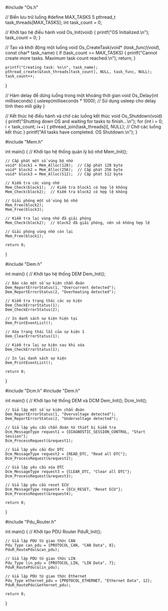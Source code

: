 #include "Os.h"

// Biến lưu trữ luồng
#define MAX_TASKS 5
pthread_t task_threads[MAX_TASKS];
int task_count = 0;

// Khởi tạo hệ điều hành
void Os_Init(void) {
    printf("OS Initialized.\n");
    task_count = 0;
}

// Tạo và khởi động một luồng
void Os_CreateTask(void* (*task_func)(void*), const char* task_name) {
    if (task_count >= MAX_TASKS) {
        printf("Cannot create more tasks. Maximum task count reached.\n");
        return;
    }
    
    printf("Creating task: %s\n", task_name);
    pthread_create(&task_threads[task_count], NULL, task_func, NULL);
    task_count++;
}

// Hàm delay để dừng luồng trong một khoảng thời gian
void Os_Delay(int milliseconds) {
    usleep(milliseconds * 1000); // Sử dụng usleep cho delay tính theo mili giây
}

// Kết thúc hệ điều hành và chờ các luồng kết thúc
void Os_Shutdown(void) {
    printf("Shutting down OS and waiting for tasks to finish...\n");
    for (int i = 0; i < task_count; i++) {
        pthread_join(task_threads[i], NULL); // Chờ các luồng kết thúc
    }
    printf("All tasks have completed. OS Shutdown.\n");
}



#include "Mem.h"

int main() {
    // Khởi tạo hệ thống quản lý bộ nhớ
    Mem_Init();

    // Cấp phát một số vùng bộ nhớ
    void* block1 = Mem_Alloc(128);  // Cấp phát 128 byte
    void* block2 = Mem_Alloc(256);  // Cấp phát 256 byte
    void* block3 = Mem_Alloc(512);  // Cấp phát 512 byte

    // Kiểm tra các vùng nhớ
    Mem_Check(block1);  // Kiểm tra block1 có hợp lệ không
    Mem_Check(block2);  // Kiểm tra block2 có hợp lệ không

    // Giải phóng một số vùng bộ nhớ
    Mem_Free(block2);
    Mem_Free(block3);

    // Kiểm tra lại vùng nhớ đã giải phóng
    Mem_Check(block2);  // block2 đã giải phóng, nên sẽ không hợp lệ

    // Giải phóng vùng nhớ còn lại
    Mem_Free(block1);

    return 0;
}






#include "Dem.h"

int main() {
    // Khởi tạo hệ thống DEM
    Dem_Init();

    // Báo cáo một số sự kiện chẩn đoán
    Dem_ReportErrorStatus(1, "Overcurrent detected");
    Dem_ReportErrorStatus(2, "Overheating detected");

    // Kiểm tra trạng thái các sự kiện
    Dem_CheckErrorStatus(1);
    Dem_CheckErrorStatus(2);
    
    // In danh sách sự kiện hiện tại
    Dem_PrintEventList();

    // Xóa trạng thái lỗi của sự kiện 1
    Dem_ClearErrorStatus(1);

    // Kiểm tra lại sự kiện sau khi xóa
    Dem_CheckErrorStatus(1);

    // In lại danh sách sự kiện
    Dem_PrintEventList();

    return 0;
}




#include "Dcm.h"
#include "Dem.h"

int main() {
    // Khởi tạo hệ thống DEM và DCM
    Dem_Init();
    Dcm_Init();

    // Giả lập một số sự kiện chẩn đoán
    Dem_ReportErrorStatus(1, "Overvoltage detected");
    Dem_ReportErrorStatus(2, "Undervoltage detected");

    // Giả lập yêu cầu chẩn đoán từ thiết bị kiểm tra
    Dcm_MessageType request1 = {DIAGNOSTIC_SESSION_CONTROL, "Start Session"};
    Dcm_ProcessRequest(&request1);

    // Giả lập yêu cầu đọc DTC
    Dcm_MessageType request2 = {READ_DTC, "Read all DTC"};
    Dcm_ProcessRequest(&request2);

    // Giả lập yêu cầu xóa DTC
    Dcm_MessageType request3 = {CLEAR_DTC, "Clear all DTC"};
    Dcm_ProcessRequest(&request3);

    // Giả lập yêu cầu reset ECU
    Dcm_MessageType request4 = {ECU_RESET, "Reset ECU"};
    Dcm_ProcessRequest(&request4);

    return 0;
}







#include "Pdu_Router.h"

int main() {
    // Khởi tạo PDU Router
    PduR_Init();

    // Giả lập PDU từ giao thức CAN
    Pdu_Type can_pdu = {PROTOCOL_CAN, "CAN Data", 8};
    PduR_RoutePdu(&can_pdu);

    // Giả lập PDU từ giao thức LIN
    Pdu_Type lin_pdu = {PROTOCOL_LIN, "LIN Data", 7};
    PduR_RoutePdu(&lin_pdu);

    // Giả lập PDU từ giao thức Ethernet
    Pdu_Type ethernet_pdu = {PROTOCOL_ETHERNET, "Ethernet Data", 12};
    PduR_RoutePdu(&ethernet_pdu);

    return 0;
}
